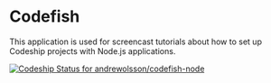 Codefish
======================

This application is used for screencast tutorials about how to set up Codeship projects with Node.js applications.


[ ![Codeship Status for andrewolsson/codefish-node](https://www.codeship.io/projects/983d8820-cd7e-0131-fbf9-7efb6826435f/status)](https://www.codeship.io/projects/22800)
